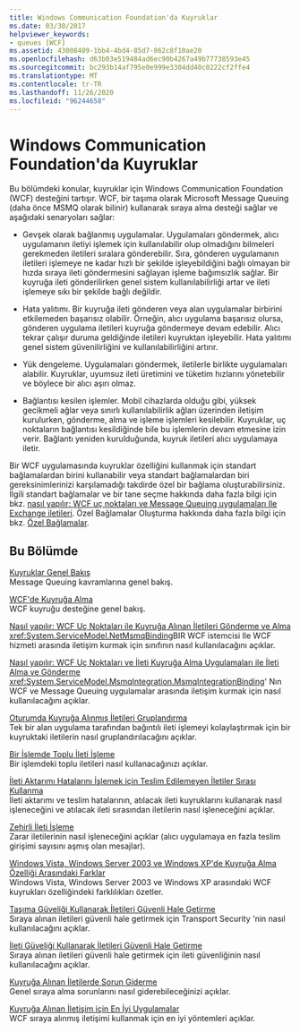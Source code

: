 ```yaml
---
title: Windows Communication Foundation'da Kuyruklar
ms.date: 03/30/2017
helpviewer_keywords:
- queues [WCF]
ms.assetid: 43008409-1bb4-4bd4-85d7-862c8f10ae20
ms.openlocfilehash: d63b03e519484ad6ec90b4267a49b77738593e45
ms.sourcegitcommit: bc293b14af795e0e999e3304dd40c0222cf2ffe4
ms.translationtype: MT
ms.contentlocale: tr-TR
ms.lasthandoff: 11/26/2020
ms.locfileid: "96244658"
---
```

# <a name="queues-in-windows-communication-foundation"></a>Windows Communication Foundation'da Kuyruklar

Bu bölümdeki konular, kuyruklar için Windows Communication Foundation (WCF) desteğini tartışır. WCF, bir taşıma olarak Microsoft Message Queuing (daha önce MSMQ olarak bilinir) kullanarak sıraya alma desteği sağlar ve aşağıdaki senaryoları sağlar:  
  
- Gevşek olarak bağlanmış uygulamalar. Uygulamaları göndermek, alıcı uygulamanın iletiyi işlemek için kullanılabilir olup olmadığını bilmeleri gerekmeden iletileri sıralara gönderebilir. Sıra, gönderen uygulamanın iletileri işlemeye ne kadar hızlı bir şekilde işleyebildiğini bağlı olmayan bir hızda sıraya ileti göndermesini sağlayan işleme bağımsızlık sağlar. Bir kuyruğa ileti gönderilirken genel sistem kullanılabilirliği artar ve ileti işlemeye sıkı bir şekilde bağlı değildir.  
  
- Hata yalıtımı. Bir kuyruğa ileti gönderen veya alan uygulamalar birbirini etkilemeden başarısız olabilir. Örneğin, alıcı uygulama başarısız olursa, gönderen uygulama iletileri kuyruğa göndermeye devam edebilir. Alıcı tekrar çalışır duruma geldiğinde iletileri kuyruktan işleyebilir. Hata yalıtımı genel sistem güvenilirliğini ve kullanılabilirliğini artırır.  
  
- Yük dengeleme. Uygulamaları göndermek, iletilerle birlikte uygulamaları alabilir. Kuyruklar, uyumsuz ileti üretimini ve tüketim hızlarını yönetebilir ve böylece bir alıcı aşırı olmaz.  
  
- Bağlantısı kesilen işlemler. Mobil cihazlarda olduğu gibi, yüksek gecikmeli ağlar veya sınırlı kullanılabilirlik ağları üzerinden iletişim kurulurken, gönderme, alma ve işleme işlemleri kesilebilir. Kuyruklar, uç noktaların bağlantısı kesildiğinde bile bu işlemlerin devam etmesine izin verir. Bağlantı yeniden kurulduğunda, kuyruk iletileri alıcı uygulamaya iletir.  
  
 Bir WCF uygulamasında kuyruklar özelliğini kullanmak için standart bağlamalardan birini kullanabilir veya standart bağlamalardan biri gereksinimlerinizi karşılamadığı takdirde özel bir bağlama oluşturabilirsiniz. İlgili standart bağlamalar ve bir tane seçme hakkında daha fazla bilgi için bkz. [nasıl yapılır: WCF uç noktaları ve Message Queuing uygulamaları Ile Exchange iletileri](how-to-exchange-messages-with-wcf-endpoints-and-message-queuing-applications.md). Özel Bağlamalar Oluşturma hakkında daha fazla bilgi için bkz. [Özel Bağlamalar](../extending/custom-bindings.md).  
  
## <a name="in-this-section"></a>Bu Bölümde  

 [Kuyruklar Genel Bakış](queues-overview.md)  
 Message Queuing kavramlarına genel bakış.  
  
 [WCF'de Kuyruğa Alma](queuing-in-wcf.md)  
 WCF kuyruğu desteğine genel bakış.  
  
 [Nasıl yapılır: WCF Uç Noktaları ile Kuyruğa Alınan İletileri Gönderme ve Alma](how-to-exchange-queued-messages-with-wcf-endpoints.md)  
 <xref:System.ServiceModel.NetMsmqBinding>BIR WCF istemcisi Ile WCF hizmeti arasında iletişim kurmak için sınıfının nasıl kullanılacağını açıklar.  
  
 [Nasıl yapılır: WCF Uç Noktaları ve İleti Kuyruğa Alma Uygulamaları ile İleti Alma ve Gönderme](how-to-exchange-messages-with-wcf-endpoints-and-message-queuing-applications.md)  
 <xref:System.ServiceModel.MsmqIntegration.MsmqIntegrationBinding>' Nın WCF ve Message Queuing uygulamalar arasında iletişim kurmak için nasıl kullanılacağını açıklar.  
  
 [Oturumda Kuyruğa Alınmış İletileri Gruplandırma](grouping-queued-messages-in-a-session.md)  
 Tek bir alan uygulama tarafından bağıntılı ileti işlemeyi kolaylaştırmak için bir kuyruktaki iletilerin nasıl gruplandırılacağını açıklar.  
  
 [Bir İşlemde Toplu İleti İşleme](batching-messages-in-a-transaction.md)  
 Bir işlemdeki toplu iletileri nasıl kullanacağınızı açıklar.  
  
 [İleti Aktarımı Hatalarını İşlemek için Teslim Edilemeyen İletiler Sırası Kullanma](using-dead-letter-queues-to-handle-message-transfer-failures.md)  
 İleti aktarımı ve teslim hatalarının, atılacak ileti kuyruklarını kullanarak nasıl işleneceğini ve atılacak ileti sırasından iletilerin nasıl işleneceğini açıklar.  
  
 [Zehirli İleti İşleme](poison-message-handling.md)  
 Zarar iletilerinin nasıl işleneceğini açıklar (alıcı uygulamaya en fazla teslim girişimi sayısını aşmış olan mesajlar).  
  
 [Windows Vista, Windows Server 2003 ve Windows XP'de Kuyruğa Alma Özelliği Arasındaki Farklar](diff-in-queue-in-vista-server-2003-windows-xp.md)  
 Windows Vista, Windows Server 2003 ve Windows XP arasındaki WCF kuyrukları özelliğindeki farklılıkları özetler.  
  
 [Taşıma Güveliği Kullanarak İletileri Güvenli Hale Getirme](securing-messages-using-transport-security.md)  
 Sıraya alınan iletileri güvenli hale getirmek için Transport Security 'nin nasıl kullanılacağını açıklar.  
  
 [İleti Güveliği Kullanarak İletileri Güvenli Hale Getirme](securing-messages-using-message-security.md)  
 Sıraya alınan iletileri güvenli hale getirmek için ileti güvenliğinin nasıl kullanılacağını açıklar.  
  
 [Kuyruğa Alınan İletilerde Sorun Giderme](troubleshooting-queued-messaging.md)  
 Genel sıraya alma sorunlarını nasıl giderebileceğinizi açıklar.  
  
 [Kuyruğa Alınan İletişim için En İyi Uygulamalar](best-practices-for-queued-communication.md)  
 WCF sıraya alınmış iletişimi kullanmak için en iyi yöntemleri açıklar.  
